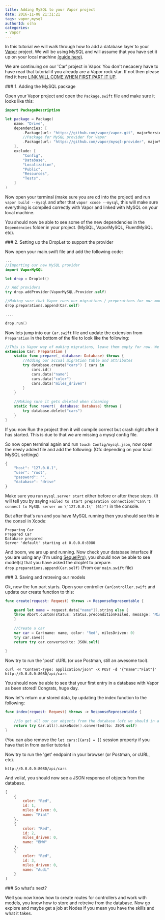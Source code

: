 ```yaml
---
title: Adding MySQL to your Vapor project
date: 2016-11-08 21:31:21
tags: vapor,mysql
authorId: olha
categories:
- Vapor
---
```


In this tutorial we will walk through how to add a database layer to your [Vapor](vapor.codes) project. We will be using MySQL and will assume that you have set it up on your local machine [(guide here)](https://dev.mysql.com/doc/refman/5.6/en/osx-installation-pkg.html).

We are continuing on our 'Car' project in Vapor. You don't necacery have to have read that tutorial if you already are a Vapor rock star. If not then please find it here [LINK WILL COME WHEN FIRST PART IT UP]().

### 1. Adding the MySQL package

Open your Vapor project and open the ```Package.swift``` file and make sure it looks like this:

```swift
import PackageDescription

let package = Package(
    name: "Drive",
    dependencies: [
        .Package(url: "https://github.com/vapor/vapor.git", majorVersion: 1, minor: 1),
        //Package for MySQL provider for Vapor
        .Package(url: "https://github.com/vapor/mysql-provider", majorVersion: 1, minor: 0)
    ],
    exclude: [
        "Config",
        "Database",
        "Localization",
        "Public",
        "Resources",
        "Tests",
    ]
)
```
Now open your terminal (make sure you are cd into the project) and run ```vapor build --mysql``` and after that ```vapor xcode --mysql```, this will make sure everything is compiled correctly with Vapor and linked with MySQL on your local machine.

You should now be able to see some of the new dependencies in the ```Dependencies``` folder in your project. (MySQL, VaporMySQL, FluentMySQL etc).

### 2. Setting up the DropLet to support the provider

Now open your main.swift file and add the following code:

```swift
...
//Importing our new MySQL provider
import VaporMySQL

let drop = Droplet()

// Add providers
try drop.addProvider(VaporMySQL.Provider.self)

//Making sure that Vapor runs our migrations / preperations for our model(s)
drop.preparations.append(Car.self)

....

drop.run()
```
Now lets jump into our ```Car.swift``` file and update the extension from ```Preparation``` in the bottom of the file to look like the following:

```swift
//This is Vapor way of making migrations, leave them empty for now. We will add it later
extension Car: Preparation {
    static func prepare(_ database: Database) throws {
        //Adding our accual migration table and attributes
        try database.create("cars") { cars in
            cars.id()
            cars.data("name")
            cars.data("color")
            cars.data("miles_driven")
        }
    }
    
    //Making sure it gets deleted when cleaning
    static func revert(_ database: Database) throws {
        try database.delete("cars")
    }
}
```

If you now Run the project then it will compile correct but crash right after it has started. This is due to that we are missing a mysql config file.

So now open terminal again and run ```touch Config/mysql.json```, now open the newly added file and add the following: (Ofc depending on your local MySQL settings)

```javascript
{
    "host": "127.0.0.1",
    "user": "root",
    "password": "",
    "database": "drive"
}
```
Make sure you run ```mysql.server start``` either before or after these steps. (It will tell you by saying ```Failed to start preparation
connection("Can\'t connect to MySQL server on \'127.0.0.1\' (61)")``` in the console.

But after that's run and you have MySQL running then you should see this in the consol in Xcode:

```jconsole
Preparing Car
Prepared Car
Database prepared
Server 'default' starting at 0.0.0.0:8080
```
And boom, we are up and running. Now check your database interface if you are using any (I'm using [SequelPro](https://www.sequelpro.com/)), you should now be able to see model(s) that you have asked the droplet to prepare. ```drop.preparations.append(Car.self)``` (From our ```main.swift``` file)

### 3. Saving and retreving our models

Ok, now the fun part starts. Open your controller ```CarController.swift``` and update our create function to this:

```swift
func create(request: Request) throws -> ResponseRepresentable {
        
	guard let name = request.data["name"]?.string else {
	throw Abort.custom(status: Status.preconditionFailed, message: "Missing name")
	}
        
	//Create a car
	var car = Car(name: name, color: "Red", milesDriven: 0)
	try car.save()
	return try car.converted(to: JSON.self)
	
}
```
Now try to run the 'post' cURL (or use Postman, still an awesome tool).

```jconsole
curl -H "Content-Type: application/json" -X POST -d '{"name":"Fiat"}' http://0.0.0.0:8080/api/cars
```

You should now be able to see that your first entry in a database with Vapor as been stored! Congrats, huge day. 

Now let's return our stored data, by updating the index function to the following:

```swift
func index(request: Request) throws -> ResponseRepresentable {
        
	//So get all our car objects from the database (ofc we should in a real world scenario add some pagination), and convert the whole thing into JSON
	return try Car.all().makeNode().converted(to: JSON.self)
}
```

(You can also remove the ```let cars:[Cars] = []``` session property if you have that in from earlier tutorial)

Now try to run the 'get' endpoint in your browser (or Postman, or cURL, etc).

```http://0.0.0.0:8080/api/cars```


And volia!, you should now see a JSON response of objects from the database.

```javascript
[
	{
		color: "Red",
		id: 1,
		miles_driven: 0,
		name: "Fiat"
	},
	{
		color: "Red",
		id: 2,
		miles_driven: 0,
		name: "BMW"
	},
	{
		color: "Red",
		id: 3,
		miles_driven: 0,
		name: "Audi"
	}
]
```

### So what's next?

Well you now know how to create routes for controllers and work with models, you know how to store and retreive from the database. Now go explore and maybe get a job at Nodes if you mean you have the skills and what it takes.